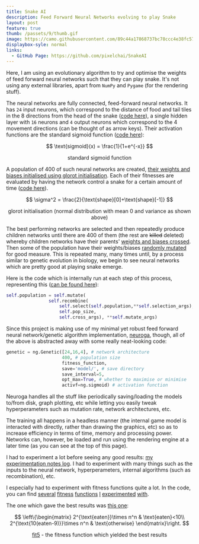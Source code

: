 ```yaml
---
title: Snake AI
description: Feed Forward Neural Networks evolving to play Snake
layout: post
feature: true
thumb: /passets/9/thumb.gif
image: https://camo.githubusercontent.com/89c44a17868737bc78ccc4e38fc574fa608531e1/68747470733a2f2f692e696d6775722e636f6d2f4568354f614d342e676966
displaybox-syle: normal
links:
  - GitHub Page: https://github.com/pixelchai/SnakeAI
---
```


Here, I am using an evolutionary algorithm to try and optimise the weights of feed forward neural networks such that they can play snake.
It's not using any external libraries, apart from `NumPy` and `Pygame` (for the rendering stuff).

The neural networks are fully connected, feed-forward neural networks. It has `24` input neurons, which correspond to the distance of food and tail tiles in the 8 directions from the head of the snake ([code here](https://github.com/pixelchai/SnakeAI/blob/master/snake.py#L151)), a single hidden layer with `16` neurons and `4` output neurons which correspond to the 4 movement directions (can be thought of as arrow keys). Their activation functions are the standard sigmoid function ([code here](https://github.com/pixelchai/SnakeAI/blob/master/neuroga.py#L17)):


$$
\text{sigmoid}(x) = \frac{1}{1+e^{-x}}
$$

<center>standard sigmoid function</center>

A population of 400 of such neural networks are created, [their weights and biases initialised using glorot initialisation](https://github.com/pixelchai/SnakeAI/blob/master/neuroga.py#L51). Each of their fitnesses are evaluated by having the network control a snake for a certain amount of time ([code here](https://github.com/pixelchai/SnakeAI/blob/master/trainer.py#L81)).


$$
\sigma^2 = \frac{2}{\text{shape}[0]+\text{shape}[-1]}
$$

<center>glorot initialisation (normal distribution with mean 0 and variance as shown above)</center>

The best performing networks are selected and then repeatedly produce children networks until there are 400 of them (the rest are ~~killed~~ deleted) whereby children networks have their parents' [weights and biases crossed](https://github.com/pixelchai/SnakeAI/blob/master/neuroga.py#L276). Then some of the population have their weights/biases [randomly mutated](https://github.com/pixelchai/SnakeAI/blob/master/neuroga.py#L347) for good measure. This is repeated many, many times until, by a process similar to genetic evolution in biology, we begin to see neural networks which are pretty good at playing snake emerge.

Here is the code which is internally run at each step of this process, representing this ([can be found here](https://github.com/pixelchai/SnakeAI/blob/master/neuroga.py#L434)):

```python
self.population = self.mutate(
                self.recombine(
                    self.select(self.population,**self.selection_args),
                    self.pop_size,
                    self.cross_args), **self.mutate_args)
```

Since this project is making use of my minimal yet robust feed forward neural network/genetic algorithm implementation, [neuroga](https://github.com/pixelchai/SnakeAI/blob/master/neuroga.py), though, all of the above is abstracted away with some really neat-looking code:

```python
genetic = ng.Genetic([24,16,4], # network architecture
                     400, # population size
                     fitness_function,
                     save='model/', # save directory
                     save_interval=5,
                     opt_max=True, # whether to maximise or minimise
                     activf=ng.sigmoid) # activation function
```

Neuroga handles all the stuff like periodically saving/loading the models to/from disk, graph plotting, etc while letting you easily tweak hyperperameters such as mutation rate, network architectures, etc.

The training all happens in a headless manner (the internal game model is interacted with directly, rather than drawing the graphics, etc) so as to increase efficiency in terms of time, memory and processing power. Networks can, however, be loaded and run using the rendering engine at a later time (as you can see at the top of this page).

I had to experiment a lot before seeing any good results: [my experimentation notes log](https://github.com/pixelchai/SnakeAI/blob/master/notes.txt). I had to experiment with many things such as the inputs to the neural network, hyperperameters, internal algorithms (such as recombination), etc.

I especially had to experiment with fitness functions quite a lot. In the code, you can find [several](https://github.com/pixelchai/SnakeAI/blob/master/trainer.py#L5) [fitness](https://github.com/pixelchai/SnakeAI/blob/master/trainer.py#L23) [functions](https://github.com/pixelchai/SnakeAI/blob/master/trainer.py#L46) [I](https://github.com/pixelchai/SnakeAI/blob/master/trainer.py#L64) [experimented](https://github.com/pixelchai/SnakeAI/blob/master/trainer.py#L81) [with](https://github.com/pixelchai/SnakeAI/blob/master/trainer.py#L101).

The one which gave the best results was [this one](https://github.com/pixelchai/SnakeAI/blob/master/trainer.py#L81):

$$
\left\{\begin{matrix}
2^{\text{eaten}}\times n^n & \text{eaten}<10\\
2^{\text{10(eaten-9)}}\times n^n & \text{otherwise}
\end{matrix}\right.
$$

<center><a href="https://github.com/pixelchai/SnakeAI/blob/4756265cb5c299c5f8a2bbf302fbaae5fa9d2270/trainer.py#L81">fit5</a> - the fitness function which yielded the best results<center>